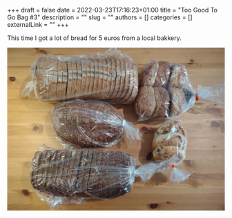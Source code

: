 +++ 
draft = false
date = 2022-03-23T17:16:23+01:00
title = "Too Good To Go Bag #3"
description = ""
slug = ""
authors = []
categories = []
externalLink = ""
+++

This time I got a lot of bread for 5 euros from a local bakkery.

![Too Good To Go bag 3](/images/too-good-to-go-3.jpeg)
